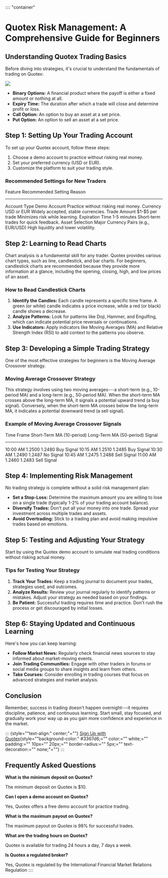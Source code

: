 :::: \"container\"
# Quotex Risk Management: A Comprehensive Guide for Beginners

## Understanding Quotex Trading Basics

Before diving into strategies, it\'s crucial to understand the
fundamentals of trading on Quotex:

[![](https://static.quotex.io/files/4_en/300_250.jpg)](https://traff.sbs/brokerqxlid)

-   **Binary Options:** A financial product where the payoff is either a
    fixed amount or nothing at all.
-   **Expiry Time:** The duration after which a trade will close and
    determine profit or loss.
-   **Call Option:** An option to buy an asset at a set price.
-   **Put Option:** An option to sell an asset at a set price.

## Step 1: Setting Up Your Trading Account

To set up your Quotex account, follow these steps:

1.  Choose a demo account to practice without risking real money.
2.  Set your preferred currency (USD or EUR).
3.  Customize the platform to suit your trading style.

### Recommended Settings for New Traders

  Feature           Recommended Setting                    Reason
  ----------------- -------------------------------------- ---------------------------------------
  Account Type      Demo Account                           Practice without risking real money.
  Currency          USD or EUR                             Widely accepted, stable currencies.
  Trade Amount      \$1-\$5 per trade                      Minimizes risk while learning.
  Expiration Time   1-5 minutes                            Short-term trades for quick feedback.
  Asset Selection   Major Currency Pairs (e.g., EUR/USD)   High liquidity and lower volatility.

## Step 2: Learning to Read Charts

Chart analysis is a fundamental skill for any trader. Quotex provides
various chart types, such as line, candlestick, and bar charts. For
beginners, candlestick charts are recommended because they provide more
information at a glance, including the opening, closing, high, and low
prices of an asset.

### How to Read Candlestick Charts

1.  **Identify the Candles:** Each candle represents a specific time
    frame. A green (or white) candle indicates a price increase, while a
    red (or black) candle shows a decrease.
2.  **Analyze Patterns:** Look for patterns like Doji, Hammer, and
    Engulfing, which can indicate potential price reversals or
    continuations.
3.  **Use Indicators:** Apply indicators like Moving Averages (MA) and
    Relative Strength Index (RSI) to add context to the patterns you
    observe.

## Step 3: Developing a Simple Trading Strategy

One of the most effective strategies for beginners is the Moving Average
Crossover strategy.

### Moving Average Crossover Strategy

This strategy involves using two moving averages---a short-term (e.g.,
10-period MA) and a long-term (e.g., 50-period MA). When the short-term
MA crosses above the long-term MA, it signals a potential upward trend
(a buy signal). Conversely, when the short-term MA crosses below the
long-term MA, it indicates a potential downward trend (a sell signal).

### Example of Moving Average Crossover Signals

  Time Frame   Short-Term MA (10-period)   Long-Term MA (50-period)   Signal
  ------------ --------------------------- -------------------------- -------------
  10:00 AM     1.2500                      1.2480                     Buy Signal
  10:15 AM     1.2510                      1.2485                     Buy Signal
  10:30 AM     1.2490                      1.2487                     No Signal
  10:45 AM     1.2475                      1.2488                     Sell Signal
  11:00 AM     1.2460                      1.2483                     Sell Signal

## Step 4: Implementing Risk Management

No trading strategy is complete without a solid risk management plan:

-   **Set a Stop-Loss:** Determine the maximum amount you are willing to
    lose on a single trade (typically 1-2% of your trading account
    balance).
-   **Diversify Trades:** Don\'t put all your money into one trade.
    Spread your investment across multiple trades and assets.
-   **Avoid Overtrading:** Stick to a trading plan and avoid making
    impulsive trades based on emotions.

## Step 5: Testing and Adjusting Your Strategy

Start by using the Quotex demo account to simulate real trading
conditions without risking actual money.

### Tips for Testing Your Strategy

1.  **Track Your Trades:** Keep a trading journal to document your
    trades, strategies used, and outcomes.
2.  **Analyze Results:** Review your journal regularly to identify
    patterns or mistakes. Adjust your strategy as needed based on your
    findings.
3.  **Be Patient:** Successful trading requires time and practice.
    Don\'t rush the process or get discouraged by initial losses.

## Step 6: Staying Updated and Continuous Learning

Here\'s how you can keep learning:

-   **Follow Market News:** Regularly check financial news sources to
    stay informed about market-moving events.
-   **Join Trading Communities:** Engage with other traders in forums or
    social media groups to share insights and learn from others.
-   **Take Courses:** Consider enrolling in trading courses that focus
    on advanced strategies and market analysis.

## Conclusion

Remember, success in trading doesn\'t happen overnight---it requires
discipline, patience, and continuous learning. Start small, stay
focused, and gradually work your way up as you gain more confidence and
experience in the market.

::: {style=""text-align:" center;"=""}
[Sign Up with
Quotex](\%22https://traff.sbs/brokerqxsignup\%22){style=""background-color:"
#3367d6;="" color:="" white;="" padding:="" 10px="" 20px;=""
border-radius:="" 5px;="" text-decoration:="" none;"=""}
:::

## Frequently Asked Questions

**What is the minimum deposit on Quotex?**

The minimum deposit on Quotex is \$10.

**Can I open a demo account on Quotex?**

Yes, Quotex offers a free demo account for practice trading.

**What is the maximum payout on Quotex?**

The maximum payout on Quotex is 98% for successful trades.

**What are the trading hours on Quotex?**

Quotex is available for trading 24 hours a day, 7 days a week.

**Is Quotex a regulated broker?**

Yes, Quotex is regulated by the International Financial Market Relations
Regulation
::::

